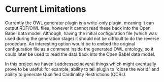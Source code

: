 # Current Limitations #

Currently the OWL generator plugin is a write-only plugin, meaning it can output RDF/OWL files, however it cannot read these back into the Open Babel data model. Although, having the initial configuration file (which was used during the generation stage) it should not be difficult to do the reverse procedure. An interesting option would be to embed the original configuration file as a comment inside the generated OWL ontology, so it could later be used to read the data back into the Open Babel data model.

In this project we haven’t addressed several things which might eventually prove to be useful: for example, ability to tell plugin to “close the world” and ability to generate Qualified Cardinality Restrictions (QCRs).